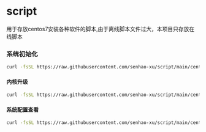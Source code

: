 # script
用于存放centos7安装各种软件的脚本,由于离线脚本文件过大，本项目只存放在线脚本

### 系统初始化
```bash
curl -fsSL https://raw.githubusercontent.com/senhao-xu/script/main/centos/init.sh | bash
```

#### 内核升级
```bash
curl -fsSL https://raw.githubusercontent.com/senhao-xu/script/main/centos/update_core.sh | bash
```

#### 系统配置查看
```bash
curl -fsSL https://raw.githubusercontent.com/senhao-xu/script/main/centos/bench.sh | bash
```
